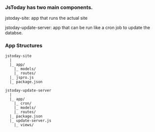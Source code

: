 ### JsToday has two main components.

  jstoday-site: app that runs the actual site

  jstoday-update-server: app that can be run like a cron job to update the databse.


### App Structures

    jstoday-site
      |
      |_ app/
        |_ models/
        |_ routes/
      |_ jspro.js
      |_ package.json

    jstoday-update-server
      |
      |_ app/
        |_ cron/
        |_ models/
        |_ routes/
      |_ package.json
      |_ update-server.js
        |_ views/
